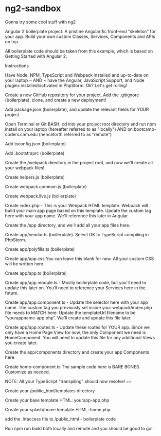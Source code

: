 # ng2-sandbox
Gonna try some cool stuff with ng2

Angular 2 boilerplate project: A pristine Angularific front-end "skeleton" for your app. Build your own custom Classes, Services, Components and APIs on top.

All boilerplate code should be taken from this example, which is based on Getting Started with Angular 2.

Instructions

Have Node, NPM, TypeScript and Webpack installed and up-to-date on your laptop ~ AND ~ have the Angular, JavaScript Support, and Node plugins installed/activated in PhpStorm. Ok? Let's get rolling!

Create a new GitHub repository for your project. Add the .gitignore (boilerplate), clone, and create a new deployment!

Add package.json (boilerplate), and update the relevant fields for YOUR project.

Open Terminal or Git BASH. cd into your project root directory and run npm install on your laptop (hereafter referred to as "locally") AND on bootcamp-coders.cnm.edu (henceforth referred to as "remote")

Add tsconfig.json (boilerplate)

Add .bootstraprc (boilerplate)

Create the /webpack directory in the project root, and now we'll create all your webpack files!

Create helpers.js (boilerplate)

Create webpack.common.js (boilerplate)

Create webpack.live.js (boilerplate)

Create index.php - This is your Webpack HTML template. Webpack will build your main app page based on this template. Update the custom tag here with your app name. We'll reference this later in Angular.

Create the /app directory, and we'll add all your app files here.

Create app/vendor.ts (boilerplate). Select OK to TypeScript compiling in PhpStorm.

Create app/polyfills.ts (boilerplate)

Create app/app.css You can leave this blank for now. All your custom CSS will be written here.

Create app/app.ts (boilerplate)

Create app/app.module.ts - Mostly boilerplate code, but you'll need to update this later on. You'll need to reference your Services here in the future.

Create app/app.component.ts - Update the selector here with your app name. The custom tag you previously set inside your webpack/index.php file needs to MATCH here. Update the templateUrl filename to be "yourappname-app.php". We'll create and update this file later.

Create app/app.routes.ts - Update these routes for YOUR app. Since we only have a Home Page View for now, the only Component we need is HomeComponent. You will need to update this file for any additional Views you create later.

Create the app/components directory and create your app Components here.

Create home-component.ts The sample code here is BARE BONES. Customize as needed.

NOTE: All your TypeScript "transpiling" should now resolve! ~~

Create your /public_html/templates directory

Create your base template HTML: yourapp-app.php

Create your splash/home template HTML: home.php

add the .htaccess file to /public_html - boilerplate code

Run npm run build both locally and remote and you should be good to go!
